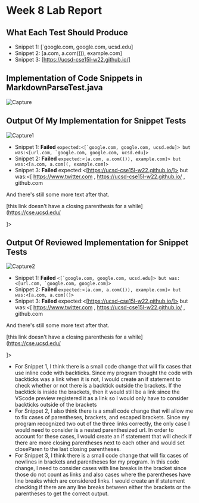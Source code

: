 # Week 8 Lab Report
## **What Each Test Should Produce**
* Snippet 1: [`google.com, google.com, ucsd.edu]
* Snippet 2: [a.com, a.com(()), example.com]
* Snippet 3: [https://ucsd-cse15l-w22.github.io/]
## **Implementation of Code Snippets in MarkdownParseTest.java**
![Capture](https://user-images.githubusercontent.com/97651048/155811758-200897a2-5738-4ff9-aba8-1d496ebd9f43.PNG)
## **Output Of My Implementation for Snippet Tests**
![Capture1](https://user-images.githubusercontent.com/97651048/155812952-285302bb-9fcb-407a-8014-952afc6947ed.PNG)
* Snippet 1: **Failed** ``expected:<[`google.com, google.com, ucsd.edu]> but was:<[url.com, `google.com, google.com, ucsd.edu]>``
* Snippet 2: **Failed** `expected:<[a.com, a.com(()), example.com]> but was:<[a.com, a.com((, example.com]>`
* Snippet 3: **Failed** expected:<[https://ucsd-cse15l-w22.github.io/]> but was:<[
    https://www.twitter.com
,
    https://ucsd-cse15l-w22.github.io/
, github.com

And there's still some more text after that.

[this link doesn't have a closing parenthesis for a while](https://cse.ucsd.edu/



]>
## **Output Of Reviewed Implementation for Snippet Tests**
![Capture2](https://user-images.githubusercontent.com/97651048/155814741-89ac063c-d420-4755-ab9c-06eff32201ad.PNG)
* Snippet 1: **Failed** ``<[`google.com, google.com, ucsd.edu]> but was:<[url.com, `google.com, google.com]>``
* Snippet 2: **Failed** `expected:<[a.com, a.com(()), example.com]> but was:<[a.com, a.com((]>`
* Snippet 3: **Failed** expected:<[https://ucsd-cse15l-w22.github.io/]> but was:<[
    https://www.twitter.com
, 
    https://ucsd-cse15l-w22.github.io/
, github.com

And there's still some more text after that.

[this link doesn't have a closing parenthesis for a while](https://cse.ucsd.edu/



]>
* For Snippet 1, I think there is a small code change that will fix cases that use inline code with backticks. Since my program thought the code with backticks was a link when it is not, I would create an if statement to check whether or not there is a backtick outside the brackets. If the backtick is inside the brackets, then it would still be a link since the VScode preview registered it as a link so I would only have to consider backticks outside of the brackets
*  For Snippet 2, I also think there is a small code change that will allow me to fix cases of parentheses, brackets, and escaped brackets. Since my program recognized two out of the three links correctly, the only case I would need to consider is a nested parenthesized url. In order to account for these cases, I would create an if statement that will check if there are more closing parentheses next to each other and would set closeParen to the last closing parentheses.
*  For Snippet 3, I think there is a small code change that will fix cases of newlines in brackets and parentheses for my program. In this code change, I need to consider cases with line breaks in the bracket since those do not count as links and also cases where the parentheses have line breaks which are considered links. I would create an if statement checking if there are any line breaks between either the brackets or the parentheses to get the correct output.


